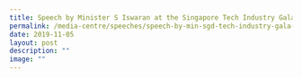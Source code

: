 ```yaml
---
title: Speech by Minister S Iswaran at the Singapore Tech Industry Gala Night
permalink: /media-centre/speeches/speech-by-min-sgd-tech-industry-gala-night/
date: 2019-11-05
layout: post
description: ""
image: ""
---
```

